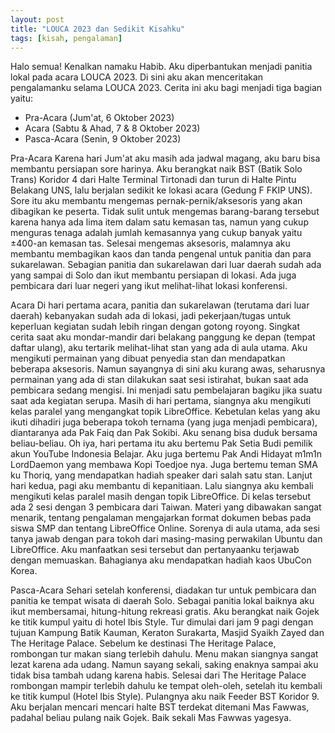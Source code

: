 ```yaml
---
layout: post
title: "LOUCA 2023 dan Sedikit Kisahku"
tags: [kisah, pengalaman]
---
```


Halo semua! Kenalkan namaku Habib. Aku diperbantukan menjadi panitia lokal pada acara LOUCA 2023. Di sini aku akan menceritakan pengalamanku selama LOUCA 2023.
Cerita ini aku bagi menjadi tiga bagian yaitu:
- Pra-Acara (Jum'at, 6 Oktober 2023)
- Acara (Sabtu & Ahad, 7 & 8 Oktober 2023)
- Pasca-Acara (Senin, 9 Oktober 2023)

Pra-Acara
Karena hari Jum'at aku masih ada jadwal magang, aku baru bisa membantu persiapan sore harinya. Aku berangkat naik BST (Batik Solo Trans) Koridor 4 dari Halte Terminal Tirtonadi dan turun di Halte Pintu Belakang UNS, lalu berjalan sedikit ke lokasi acara (Gedung F FKIP UNS).
Sore itu aku membantu mengemas pernak-pernik/aksesoris yang akan dibagikan ke peserta. Tidak sulit untuk mengemas barang-barang tersebut karena hanya ada lima item dalam satu kemasan tas, namun yang cukup menguras tenaga adalah jumlah kemasannya yang cukup banyak yaitu ±400-an kemasan tas.
Selesai mengemas aksesoris, malamnya aku membantu membagikan kaos dan tanda pengenal untuk panitia dan para sukarelawan. Sebagian panitia dan sukarelawan dari luar daerah sudah ada yang sampai di Solo dan ikut membantu persiapan di lokasi. Ada juga pembicara dari luar negeri yang ikut melihat-lihat lokasi konferensi.

Acara
Di hari pertama acara, panitia dan sukarelawan (terutama dari luar daerah) kebanyakan sudah ada di lokasi, jadi pekerjaan/tugas untuk keperluan kegiatan sudah lebih ringan dengan gotong royong.
Singkat cerita saat aku mondar-mandir dari belakang panggung ke depan (tempat daftar ulang), aku tertarik melihat-lihat stan yang ada di aula utama. Aku mengikuti permainan yang dibuat penyedia stan dan mendapatkan beberapa aksesoris. Namun sayangnya di sini aku kurang awas, seharusnya permainan yang ada di stan dilakukan saat sesi istirahat, bukan saat ada pembicara sedang mengisi. Ini menjadi satu pembelajaran bagiku jika suatu saat ada kegiatan serupa.
Masih di hari pertama, siangnya aku mengikuti kelas paralel yang mengangkat topik LibreOffice. Kebetulan kelas yang aku ikuti dihadiri juga beberapa tokoh ternama (yang juga menjadi pembicara), diantaranya ada Pak Faiq dan Pak Sokibi. Aku senang bisa duduk bersama beliau-beliau.
Oh iya, hari pertama itu aku bertemu Pak Setia Budi pemilik akun YouTube Indonesia Belajar. Aku juga bertemu Pak Andi Hidayat m1m1n LordDaemon yang membawa Kopi Toedjoe nya. Juga bertemu teman SMA ku Thoriq, yang mendapatkan hadiah speaker dari salah satu stan.
Lanjut hari kedua, pagi aku membantu di kepanitiaan. Lalu siangnya aku kembali mengikuti kelas paralel masih dengan topik LibreOffice. Di kelas tersebut ada 2 sesi dengan 3 pembicara dari Taiwan. Materi yang dibawakan sangat menarik, tentang pengalaman mengajarkan format dokumen bebas pada siswa SMP dan tentang LibreOffice Online.
Sorenya di aula utama, ada sesi tanya jawab dengan para tokoh dari masing-masing perwakilan Ubuntu dan LibreOffice. Aku manfaatkan sesi tersebut dan pertanyaanku terjawab dengan memuaskan. Bahagianya aku mendapatkan hadiah kaos UbuCon Korea.

Pasca-Acara
Sehari setelah konferensi, diadakan tur untuk pembicara dan panitia ke tempat wisata di daerah Solo. Sebagai panitia lokal baiknya aku ikut membersamai, hitung-hitung rekreasi gratis. Aku berangkat naik Gojek ke titik kumpul yaitu di hotel Ibis Style. Tur dimulai dari jam 9 pagi dengan tujuan Kampung Batik Kauman, Keraton Surakarta, Masjid Syaikh Zayed dan The Heritage Palace.
Sebelum ke destinasi The Heritage Palace, rombongan tur makan siang terlebih dahulu. Menu makan siangnya sangat lezat karena ada udang. Namun sayang sekali, saking enaknya sampai aku tidak bisa tambah udang karena habis.
Selesai dari The Heritage Palace rombongan mampir terlebih dahulu ke tempat oleh-oleh, setelah itu kembali ke titik kumpul (Hotel Ibis Style). Pulangnya aku naik Feeder BST Koridor 9. Aku berjalan mencari mencari halte BST terdekat ditemani Mas Fawwas, padahal beliau pulang naik Gojek. Baik sekali Mas Fawwas yagesya.